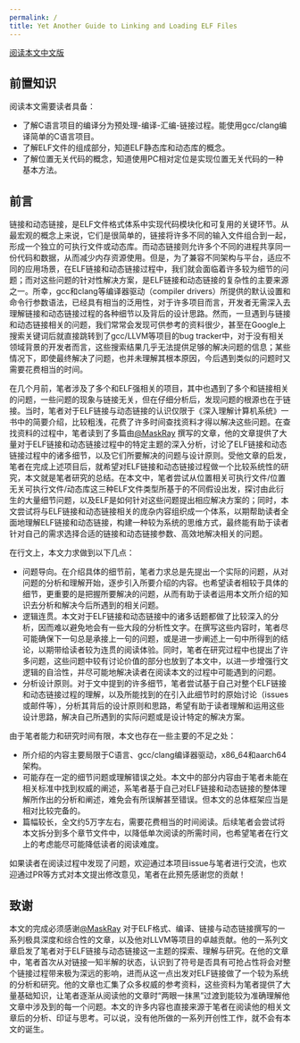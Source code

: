 ```yaml
---
permalink: /
title: Yet Another Guide to Linking and Loading ELF Files
---
```


[阅读本文中文版](/guide_zh)

## 前置知识

阅读本文需要读者具备：

* 了解C语言项目的编译分为预处理-编译-汇编-链接过程。能使用gcc/clang编译简单的C语言项目。
* 了解ELF文件的组成部分，知道ELF静态库和动态库的概念。
* 了解位置无关代码的概念，知道使用PC相对定位是实现位置无关代码的一种基本方法。

## 前言

链接和动态链接，是ELF文件格式体系中实现代码模块化和可复用的关键环节。从最宏观的概念上来说，它们是很简单的，链接将许多不同的输入文件组合到一起，形成一个独立的可执行文件或动态库。而动态链接则允许多个不同的进程共享同一份代码和数据，从而减少内存资源使用。但是，为了兼容不同架构与平台，适应不同的应用场景，在ELF链接和动态链接过程中，我们就会面临着许多较为细节的问题；而对这些问题的针对性解决方案，是ELF链接和动态链接的复杂性的主要来源之一。所幸，gcc和clang等编译器驱动（compiler drivers）所提供的默认设置和命令行参数语法，已经具有相当的泛用性，对于许多项目而言，开发者无需深入去理解链接和动态链接过程的各种细节以及背后的设计思路。然而，一旦遇到与链接和动态链接相关的问题，我们常常会发现可供参考的资料很少，甚至在Google上搜索关键词后就直接跳转到了gcc/LLVM等项目的bug tracker中，对于没有相关领域背景的开发者而言，这些搜索结果几乎无法提供足够的解决问题的信息；某些情况下，即使最终解决了问题，也并未理解其根本原因，今后遇到类似的问题时又需要花费相当的时间。

在几个月前，笔者涉及了多个和ELF强相关的项目，其中也遇到了多个和链接相关的问题，一些问题的现象与链接无关，但在仔细分析后，发现问题的根源也在于链接。当时，笔者对于ELF链接与动态链接的认识仅限于《深入理解计算机系统》一书中的简要介绍，比较粗浅，花费了许多时间查找资料才得以解决这些问题。在查找资料的过程中，笔者读到了多篇由[@MaskRay](https://github.com/MaskRay) 撰写的文章，他的文章提供了大量对于ELF链接和动态链接过程中的特定主题的深入分析，讨论了ELF链接和动态链接过程中的诸多细节，以及它们所要解决的问题与设计原则。受他文章的启发，笔者在完成上述项目后，就希望对ELF链接和动态链接过程做一个比较系统性的研究，本文就是笔者研究的总结。在本文中，笔者尝试从位置相关可执行文件/位置无关可执行文件/动态库这三种ELF文件类型所基于的不同假设出发，探讨由此衍生的大量细节问题，以及ELF是如何针对这些问题提出相应解决方案的；同时，本文尝试将与ELF链接和动态链接相关的庞杂内容组织成一个体系，以期帮助读者全面地理解ELF链接和动态链接，构建一种较为系统的思维方式，最终能有助于读者针对自己的需求选择合适的链接和动态链接参数、高效地解决相关的问题。

在行文上，本文力求做到以下几点：

* 问题导向。在介绍具体的细节前，笔者力求总是先提出一个实际的问题，从对问题的分析和理解开始，逐步引入所要介绍的内容。也希望读者相较于具体的细节，更重要的是把握所要解决的问题，从而有助于读者运用本文所介绍的知识去分析和解决今后所遇到的相关问题。
* 逻辑连贯。本文对于ELF链接和动态链接中的诸多话题都做了比较深入的分析，因而难以避免地会有一些大段的分析性文字。在撰写这些内容时，笔者尽可能确保下一句总是承接上一句的问题，或是进一步阐述上一句中所得到的结论，以期带给读者较为连贯的阅读体验。同时，笔者在研究过程中也提出了许多问题，这些问题中较有讨论价值的部分也放到了本文中，以进一步增强行文逻辑的自洽性，并尽可能地解决读者在阅读本文的过程中可能遇到的问题。
* 分析设计原则。对于文中提到的许多细节，笔者尝试基于自己对整个ELF链接和动态链接过程的理解，以及所能找到的在引入此细节时的原始讨论（issues或邮件等），分析其背后的设计原则和思路，希望有助于读者理解和运用这些设计思路，解决自己所遇到的实际问题或是设计特定的解决方案。

由于笔者能力和研究时间有限，本文也存在一些主要的不足之处：

* 所介绍的内容主要局限于C语言、gcc/clang编译器驱动，x86_64和aarch64架构。
* 可能存在一定的细节问题或理解错误之处。本文中的部分内容由于笔者未能在相关标准中找到权威的阐述，系笔者基于自己对ELF链接和动态链接的整体理解所作出的分析和阐述，难免会有所误解甚至错误。但本文的总体框架应当是相对比较完备的。
* 篇幅较长，全文约5万字左右，需要花费相当的时间阅读。后续笔者会尝试将本文拆分到多个章节文件中，以降低单次阅读的所需时间，也希望笔者在行文上的考虑能尽可能降低读者的阅读难度。

如果读者在阅读过程中发现了问题，欢迎通过本项目issue与笔者进行交流，也欢迎通过PR等方式对本文提出修改意见，笔者在此预先感谢您的贡献！

## 致谢

本文的完成必须感谢[@MaskRay](https://github.com/MaskRay) 对于ELF格式、编译、链接与动态链接撰写的一系列极具深度和综合性的文章，以及他对LLVM等项目的卓越贡献。他的一系列文章启发了笔者对于ELF链接与动态链接这一主题的探索、理解与研究。在他的文章中，笔者首次从对链接一知半解的状态，认识到了符号是否具有可抢占性将会对整个链接过程带来极为深远的影响，进而从这一点出发对ELF链接做了一个较为系统的分析和研究。他的文章也汇集了众多权威的参考资料，这些资料为笔者提供了大量基础知识，让笔者逐渐从阅读他的文章时“两眼一抹黑”过渡到能较为准确理解他文章中涉及到的每一个问题。本文的许多内容也直接来源于笔者在阅读他的相关文章后的分析、印证与思考。可以说，没有他所做的一系列开创性工作，就不会有本文的诞生。
